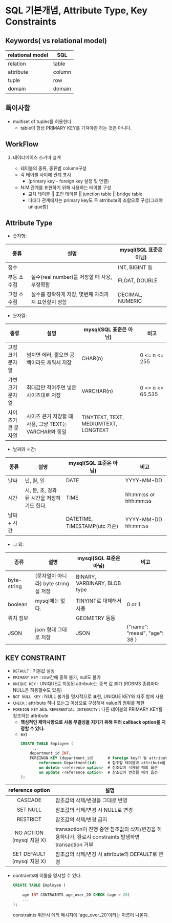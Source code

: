 # SQL 기본개념, Attribute Type, Key Constraints



## Keywords( vs relational model)

| relational model | SQL    |
|------------------|--------|
| relation         | table  |
| attribute        | column |
| tuple            | row    |
| domain           | domain |


## 특이사항

- multiset of tuples를 허용한다.
    - table이 항상 PRIMARY KEY를 가져야만 하는 것은 아니다.


## WorkFlow

1. 데이터베이스 스키마 설계

    - 테이블의 종류, 종류별 column구성
    - 각 테이블 사이에 관계 표시
        - (primary key - foreign key 설정 및 연결)
    - N:M 관계를 표현하기 위해 사용하는 테이블 구성
        - 교차 테이블 || 조인 테이블 || junction table || bridge table
        - 다대다 관계에서는 primary key도 두 atrribute의 조합으로 구성(그래야 unique함)


## Attribute Type

- 숫자형:

| 종류        | 설명                                                | mysql(SQL 표준은 아님) |
|-------------|-----------------------------------------------------|------------------------|
| 정수        |                                                     | INT, BIGINT 등         |
| 부동 소수점 | 실수(real number)를 저장할 때 사용, 부정확함        | FLOAT, DOUBLE          |
| 고정 소수점 | 실수를 정확하게 저장, 몇번째 자리까지 표현할지 정함 | DECIMAL, NUMERIC       |

- 문자열:

| 종류               | 설명                                                   | mysql(SQL 표준은 아님)               | 비고             |
|--------------------|--------------------------------------------------------|--------------------------------------|------------------|
| 고정 크기 문자열   | 넘치면 에러, 짧으면 공백이라도 채워서 저장             | CHAR(n)                              | 0 <= n <= 255    |
| 가변 크기 문자열   | 최대값만 적어주면 넣은 사이즈대로 저장                 | VARCHAR(n)                           | 0 <= n <= 65,535 |
| 사이즈가 큰 문자열 | 사이즈 큰거 저장할 때 사용, 그냥 TEXT는 VARCHAR와 동일 | TINYTEXT, TEXT, MEDIUMTEXT, LONGTEXT |                  |

- 날짜와 시간:

| 종류        | 설명                                                   | mysql(SQL 표준은 아님)        | 비고                  |
|-------------|--------------------------------------------------------|-------------------------------|-----------------------|
| 날짜        | 년, 월, 일                                             | DATE                          | YYYY-MM-DD            |
| 시간        | 시, 분, 초, 경과된 시간을 저장하기도 한다.             | TIME                          | hh:mm:ss or hhh:mm:ss |
| 날짜 + 시간 |                                                        | DATETIME, TIMESTAMP(utc 기준) | YYYY-MM-DD hh:mm:ss   |

- 그 외:

| 종류        | 설명                                 | mysql(SQL 표준은 아님)       | 비고                          |
|-------------|--------------------------------------|------------------------------|-------------------------------|
| byte-string | (문자열이 아니라) byte string을 저장 | BINARY, VARBINARY, BLOB type |                               |
| boolean     | mysql에는 없다.                      | TINYINT로 대체해서 사용      | 0 or 1                        |
| 위치 정보   |                                      | GEOMETRY 등등                |                               |
| JSON        | json 형태 그대로 저장                | JSON                         | {"name": "messi", "age": 38 } |


## KEY CONSTRAINT

- `DEFAULT`
  : 기본값 설정
- `PRIMARY KEY`
  : row간에 중복 불가, null도 불가
- `UNIQUE KEY`
  : UNIQUE로 지정된 attribute는 중복 값 불가 (RDBMS 종류마다 NULL은 허용할수도 있음)
- `NOT NULL KEY`
  : NULL 불가를 명시적으로 표현, UNIQUE KEY와 자주 함께 사용
- `CHECK`
  : attribute 하나 또는그 이상으로 구성해서 value의 범위를 제한
- `FOREIGN KEY` aka. `REFERENTIAL INTEGRITY`
  : 다른 테이블의 PRIMARY KEY를 참조하는 attribute
    - **핵심적인 제약사항으로 사용 무결성을 지키기 위해 여러 callback option을 지정할 수 있다.**
    - ex)
      ```sql
      CREATE TABLE Employee (
          ...
          department_id INT,
          FOREINGN KEY (department_id)      # foreign key가 될 attribute를 지정
              references Department(id)     # 참조할 테이블과 attribute를 지정
              on delete <reference option>  # 참조값이 삭제될 때의 옵션
              on update <reference option>  # 참조값이 변경될 때의 옵션
      );
      ```

| reference option           | 설명                                                                                                   |
| :------------------------: | ------------------------------------------------------------------------------------------------------ |
| CASCADE                    | 참조값의 삭제/변경을 그대로 반영                                                                       |
| SET NULL                   | 참조값의 삭제/변경 시 NULL로 변경                                                                      |
| RESTRICT                   | 참조값의 삭제/변경 금지                                                                                |
| NO ACTION (mysql 지원 X)   | transaction이 진행 중엔 참조값의 삭제/변경을 허용하다가, 완료시 constraints 발생하면 transaction 거부  |
| SET DEFAULT (mysql 지원 X) | 참조값의 삭제/변경 시 attribute의 DEFAULT로 변경                                                       |


* contraints에 이름을 명시할 수 있다.

  ```sql
  CREATE TABLE Employee (
      ...
      age INT CONTRAINTS age_over_20 CHECK (age > 20)
      ...
  );
  ```

  constraints 위반시 에러 메시지에 'age_over_20'이라는 이름이 나온다.
